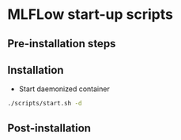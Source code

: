 # MLFLow start-up scripts

## Pre-installation steps


## Installation

- Start daemonized container
```bash
./scripts/start.sh -d
```

## Post-installation


